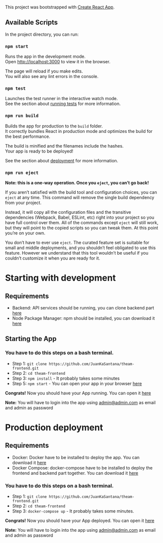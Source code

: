This project was bootstrapped with [Create React App](https://github.com/facebook/create-react-app).

## Available Scripts

In the project directory, you can run:

### `npm start`

Runs the app in the development mode.<br>
Open [http://localhost:3000](http://localhost:3000) to view it in the browser.

The page will reload if you make edits.<br>
You will also see any lint errors in the console.

### `npm test`

Launches the test runner in the interactive watch mode.<br>
See the section about [running tests](https://facebook.github.io/create-react-app/docs/running-tests) for more information.

### `npm run build`

Builds the app for production to the `build` folder.<br>
It correctly bundles React in production mode and optimizes the build for the best performance.

The build is minified and the filenames include the hashes.<br>
Your app is ready to be deployed!

See the section about [deployment](https://facebook.github.io/create-react-app/docs/deployment) for more information.

### `npm run eject`

**Note: this is a one-way operation. Once you `eject`, you can’t go back!**

If you aren’t satisfied with the build tool and configuration choices, you can `eject` at any time. This command will remove the single build dependency from your project.

Instead, it will copy all the configuration files and the transitive dependencies (Webpack, Babel, ESLint, etc) right into your project so you have full control over them. All of the commands except `eject` will still work, but they will point to the copied scripts so you can tweak them. At this point you’re on your own.

You don’t have to ever use `eject`. The curated feature set is suitable for small and middle deployments, and you shouldn’t feel obligated to use this feature. However we understand that this tool wouldn’t be useful if you couldn’t customize it when you are ready for it.

# Starting with development

## Requirements

- Backend: API services should be running, you can clone backend part [here](https://github.com/JuanKaSantana/theam-backend.git)
- Node Package Manager: npm should be installed, you can download it [here](https://www.npmjs.com/)

## Starting the App

### You have to do this steps on a bash terminal.

- Step 1: `git clone https://github.com/JuanKaSantana/theam-frontend.git`
- Step 2: `cd theam-frontend`
- Step 3: `npm install` - It probably takes some minutes
- Step 5: `npm start` - You can open your app in your browser [here](https://localhost:3000)

**Congrats!** Now you should have your App running. You can open it [here](https://localhost:3000)

**Note:** You will have to login into the app using admin@admin.com as email and admin as password

# Production deployment

## Requirements

- Docker: Docker have to be installed to deploy the app. You can download it [here](https://www.docker.com/)
- Docker Compose: docker-compose have to be installed to deploy the frontend and backend part together. You can download it [here](https://docs.docker.com/compose/install/)

### You have to do this steps on a bash terminal.

- Step 1: `git clone https://github.com/JuanKaSantana/theam-frontend.git`
- Step 2: `cd theam-frontend`
- Step 3: `docker-compose up` - It probably takes some minutes.

**Congrats!** Now you should have your App deployed. You can open it [here](https://localhost:3000)

**Note:** You will have to login into the app using admin@admin.com as email and admin as password
